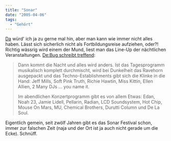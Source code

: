 ```yaml
---
title: "Sonar"
date: "2005-04-06"
tags:
  - "Gehört"
---
```


[Da](http://www.sonar.es/) würd' ich ja zu gerne mal hin, aber man kann wie immer nicht alles haben. Lässt sich sicherlich nicht als Fortbildungsreise aufziehen, oder?! Richtig wässrig wird einem der Mund, liest man das Line-Up der nächtlichen Veranstaltungen. [De:Bug schreibt treffend](http://www.de-bug.de/cgi-bin/debug.pl?what=show&part=news&ID=3094):

> Dann kommt die Nacht und alles wird anders. Ist das Tagesprogramm musikalisch komplett durchmischt, wird bei Dunkelheit das Ravehorn ausgepackt und das Techno-Establishments gibt sich die Klinke in die Hand: Jeff Mills, Soft Pink Truth, Richie Hawtin, Miss Kittin, Ellen Allien, 2 Many DJs ... you name it.
>
> Im abendlichen Konzertprogramm gibt es von allem Etwas: Edan, Noah 23, Jamie Lidell, Pellarin, Radian, LCD Soundsystem, Hot Chip, Mouse On Mars, MU, Chemical Brothers, Durutti Column und De La Soul.

Eigentlich gemein, seit zwölf Jahren gibt es das Sonar Festival schon, immer zur falschen Zeit (naja und der Ort ist ja auch nicht gerade um die Ecke). Schnüff.
